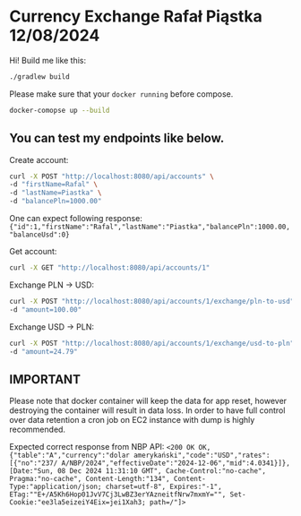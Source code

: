 # Currency Exchange Rafał Piąstka 12/08/2024
Hi! Build me like this:

```sh
./gradlew build
```
Please make sure that your `docker running` before  compose.
```sh
docker-comopse up --build
```

## You can test my endpoints like below.
Create account:
```sh
curl -X POST "http://localhost:8080/api/accounts" \
-d "firstName=Rafal" \
-d "lastName=Piastka" \
-d "balancePln=1000.00"
```

One can expect following response:
`{"id":1,"firstName":"Rafal","lastName":"Piastka","balancePln":1000.00,"balanceUsd":0}`

Get account:
```sh
curl -X GET "http://localhost:8080/api/accounts/1" 
```

Exchange PLN -> USD:
```sh
curl -X POST "http://localhost:8080/api/accounts/1/exchange/pln-to-usd" \
-d "amount=100.00"
```

Exchange USD -> PLN:
```sh
curl -X POST "http://localhost:8080/api/accounts/1/exchange/usd-to-pln" \
-d "amount=24.79"
```
## IMPORTANT
Please note that docker container will keep the data for app reset, however destroying the container will result in data loss.
In order to have full control over data retention a cron job on EC2 instance with dump is highly recommended.

Expected correct response from NBP API:
`
 <200 OK OK, {"table":"A","currency":"dolar amerykański","code":"USD","rates":[{"no":"237/
A/NBP/2024","effectiveDate":"2024-12-06","mid":4.0341}]},
 [Date:"Sun, 08 Dec 2024 11:31:10 GMT", Cache-Control:"no-cache", Pragma:"no-cache",
 Content-Length:"134", Content-Type:"application/json; charset=utf-8",
 Expires:"-1", ETag:""E+/A5Kh6Hop01JvV7Cj3LwBZ3erYAzneitfNrw7mxmY="",
 Set-Cookie:"ee3la5eizeiY4Eix=jei1Xah3; path=/"]>
`